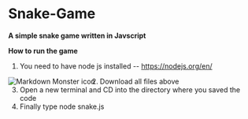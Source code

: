 # Snake-Game
**A simple snake game written in Javscript**

**__How to run the game__**
1. You need to have node js installed -- https://nodejs.org/en/

<img src="markdownmonstericon.png"
     alt="Markdown Monster icon"
     style="float: left; margin-right: 10px;" />

2. Download all files above
3. Open a new terminal and CD into the directory where you saved the code
4. Finally type node snake.js
